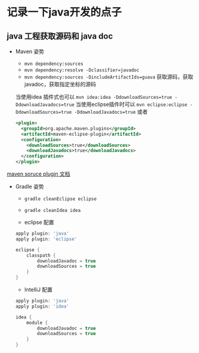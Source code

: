 # 记录一下java开发的点子

## java 工程获取源码和 java doc

* Maven 姿势
  * `mvn dependency:sources`
  * `mvn dependency:resolve -Dclassifier=javadoc`
  * `mvn dependency:sources -DincludeArtifactIds=guava`
  获取源码，获取javadoc，获取指定坐标的源码

  当使用idea 插件式也可以 `mvn idea:idea -DdownloadSources=true -DdownloadJavadocs=true`
  当使用eclipse插件时可以 `mvn eclipse:eclipse -DdownloadSources=true -DdownloadJavadocs=true`
  或者
  ````xml
  <plugin>
    <groupId>org.apache.maven.plugins</groupId>
    <artifactId>maven-eclipse-plugin</artifactId>
    <configuration>
      <downloadSources>true</downloadSources>
      <downloadJavadocs>true</downloadJavadocs>
    </configuration>
  </plugin>
  ````

[maven soruce plugin 文档](https://maven.apache.org/plugins/maven-dependency-plugin/sources-mojo.html)

* Gradle 姿势
  * `gradle cleanEclipse eclipse`
  * `gradle cleanIdea idea`

  * eclipse 配置
  ``` gradle
  apply plugin: 'java'
  apply plugin: 'eclipse'

  eclipse {
      classpath {
          downloadJavadoc = true
          downloadSources = true
      }
  }
  ```

  * IntelliJ 配置
  ```gradle
  apply plugin: 'java'
  apply plugin: 'idea'

  idea {
      module {
          downloadJavadoc = true
          downloadSources = true
      }
  }
  ```
